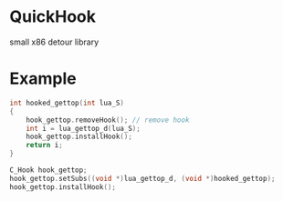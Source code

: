 # QuickHook
small x86 detour library

# Example
```c++
int hooked_gettop(int lua_S)
{
	hook_gettop.removeHook(); // remove hook
	int i = lua_gettop_d(lua_S);
	hook_gettop.installHook();
	return i;
}

C_Hook hook_gettop;
hook_gettop.setSubs((void *)lua_gettop_d, (void *)hooked_gettop);
hook_gettop.installHook();
```

